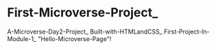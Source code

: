 # First-Microverse-Project_
A-Microverse-Day2-Project_
Built-with-HTMLandCSS_
First-Project-In-Module-1_
"Hello-Microverse-Page"!
